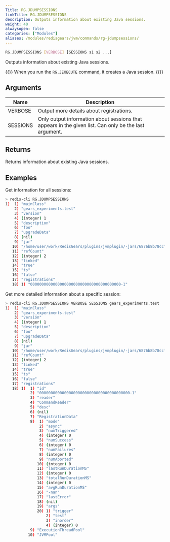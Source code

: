 ```yaml
---
Title: RG.JDUMPSESSIONS
linkTitle: RG.JDUMPSESSIONS
description: Outputs information about existing Java sessions.
weight: 40
alwaysopen: false
categories: ["Modules"]
aliases: /modules/redisgears/jvm/commands/rg-jdumpsessions/
---
```


```sh
RG.JDUMPSESSIONS [VERBOSE] [SESSIONS s1 s2 ...]
```

Outputs information about existing Java sessions.

{{<note>}}
When you run the `RG.JEXECUTE` command, it creates a Java session.
{{</note>}}

## Arguments

| Name | Description |
|------|-------------|
| VERBOSE | Output more details about registrations. |
| SESSIONS | Only output information about sessions that appears in the given list. Can only be the last argument. |

## Returns

Returns information about existing Java sessions.

## Examples

Get information for all sessions:

```sh
> redis-cli RG.JDUMPSESSIONS
1)  1) "mainClass"
    2) "gears_experiments.test"
    3) "version"
    4) (integer) 1
    5) "description"
    6) "foo"
    7) "upgradeData"
    8) (nil)
    9) "jar"
   10) "/home/user/work/RedisGears/plugins/jvmplugin/-jars/6876b8b78ccfc2ad764edc7ede590f573bd7260b.jar"
   11) "refCount"
   12) (integer) 2
   13) "linked"
   14) "true"
   15) "ts"
   16) "false"
   17) "registrations"
   18) 1) "0000000000000000000000000000000000000000-1"
```

Get more detailed information about a specific session:

```sh
> redis-cli RG.JDUMPSESSIONS VERBOSE SESSIONS gears_experiments.test
1)  1) "mainClass"
    2) "gears_experiments.test"
    3) "version"
    4) (integer) 1
    5) "description"
    6) "foo"
    7) "upgradeData"
    8) (nil)
    9) "jar"
   10) "/home/user/work/RedisGears/plugins/jvmplugin/-jars/6876b8b78ccfc2ad764edc7ede590f573bd7260b.jar"
   11) "refCount"
   12) (integer) 2
   13) "linked"
   14) "true"
   15) "ts"
   16) "false"
   17) "registrations"
   18) 1)  1) "id"
           2) "0000000000000000000000000000000000000000-1"
           3) "reader"
           4) "CommandReader"
           5) "desc"
           6) (nil)
           7) "RegistrationData"
           8)  1) "mode"
               2) "async"
               3) "numTriggered"
               4) (integer) 0
               5) "numSuccess"
               6) (integer) 0
               7) "numFailures"
               8) (integer) 0
               9) "numAborted"
              10) (integer) 0
              11) "lastRunDurationMS"
              12) (integer) 0
              13) "totalRunDurationMS"
              14) (integer) 0
              15) "avgRunDurationMS"
              16) "-nan"
              17) "lastError"
              18) (nil)
              19) "args"
              20) 1) "trigger"
                  2) "test"
                  3) "inorder"
                  4) (integer) 0
           9) "ExecutionThreadPool"
          10) "JVMPool"
```

